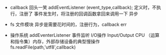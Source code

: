 -   callback
    回头一笑 addEventListener
    (event_type,callback);
定义时，不执行，注册了
事件发生时，将注册的回调函数拿回来调用一下 异步

-   fs 文件模块
        异步是需要花时间的，注册行为，callback
        err
-   操作系统
        addEventerListener 事件监听 I/O操作
        Input/Output CPU （运算和指令集）内存，外部存储设备的典型慢操作
        fs.readFile(path,'utf8',callback)